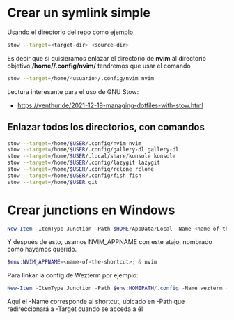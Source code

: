 # Crear un symlink simple
Usando el directorio del repo como ejemplo

```bash
stow --target=<target-dir> <source-dir>
```

Es decir que si quisieramos enlazar el directorio de **nvim** al directorio objetivo **/home/<usuario>/.config/nvim/** tendremos que usar el comando

```bash
stow --target=/home/<usuario>/.config/nvim nvim
```

Lectura interesante para el uso de GNU Stow:
- https://venthur.de/2021-12-19-managing-dotfiles-with-stow.html

## Enlazar todos los directorios, con comandos
```bash
stow --target=/home/$USER/.config/nvim nvim
stow --target=/home/$USER/.config/gallery-dl gallery-dl
stow --target=/home/$USER/.local/share/konsole konsole
stow --target=/home/$USER/.config/lazygit lazygit
stow --target=/home/$USER/.config/rclone rclone
stow --target=/home/$USER/.config/fish fish
stow --target=/home/$USER git
```
# Crear junctions en Windows

```powershell
New-Item -ItemType Junction -Path $HOME/AppData/Local -Name <name-of-the-shortcut> -Target $<dotfiles-repo-root>/nvim
```

Y después de esto, usamos NVIM_APPNAME con este atajo, nombrado como hayamos querido.

```powershell
$env:NVIM_APPNAME=<name-of-the-shortcut>; & nvim
```

Para linkar la config de Wezterm por ejemplo:

```powershell
New-Item -ItemType Junction -Path $env:HOMEPATH/.config -Name wezterm -Target $env:HOMEPATH/dotfiles/wezterm
```

Aquí el -Name corresponde al shortcut, ubicado en -Path que redireccionará a -Target cuando se acceda a él
